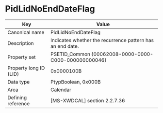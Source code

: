 # PidLidNoEndDateFlag

| Key | Value |
|---|---|
| Canonical name | PidLidNoEndDateFlag |
| Description | Indicates whether the recurrence pattern has an end date. |
| Property set | PSETID_Common {00062008-0000-0000-C000-000000000046} |
| Property long ID (LID) | 0x0000100B |
| Data type | PtypBoolean, 0x000B |
| Area | Calendar |
| Defining reference | [MS-XWDCAL] section 2.2.7.36 |
